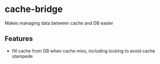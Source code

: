 # cache-bridge

Makes managing data between cache and DB easier

## Features

- fill cache from DB when cache miss, including locking to avoid cache stampede
